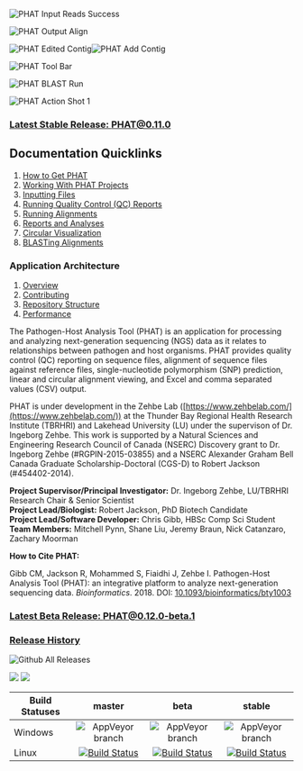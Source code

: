 ![PHAT Input Reads Success](https://chgibb.github.io//PHATDocs/docs/releases/0.7.6-beta.1/InputReadsIn.png)

![PHAT Output Align](https://chgibb.github.io//PHATDocs/docs/releases/0.7.6-beta.1/OutputAlign.png)

![PHAT Edited Contig](https://chgibb.github.io//PHATDocs/docs/releases/0.7.6-beta.1/EditedContig.png)![PHAT Add Contig](https://chgibb.github.io//PHATDocs/docs/releases/0.7.6-beta.1/AddContig.png)

![PHAT Tool Bar](https://chgibb.github.io//PHATDocs/docs/releases/0.1.0-beta.1/covHPV16white.png)

![PHAT BLAST Run](https://chgibb.github.io/PHATDocs/docs/latest/alignBLASTRuns4.png)

![PHAT Action Shot 1](https://chgibb.github.io//PHATDocs/docs/latest/actionShot1.png)

### [Latest Stable Release: PHAT@0.11.0](https://chgibb.github.io/PHATDocs/releases/0.11.0/index)
## Documentation Quicklinks
1. [How to Get PHAT](https://chgibb.github.io/PHATDocs/docs/releases/0.11.0/howToGetPHAT)
2. [Working With PHAT Projects](https://chgibb.github.io/PHATDocs/docs/releases/0.11.0/projects)
3. [Inputting Files](https://chgibb.github.io/PHATDocs/docs/releases/0.11.0/inputtingFiles)
4. [Running Quality Control (QC) Reports](https://chgibb.github.io/PHATDocs/docs/releases/0.11.0/QCReports)
5. [Running Alignments](https://chgibb.github.io/PHATDocs/docs/releases/0.11.0/runningAlignments)
6. [Reports and Analyses](https://chgibb.github.io/PHATDocs/docs/releases/0.11.0/reportsAndAnalyses)
7. [Circular Visualization](https://chgibb.github.io/PHATDocs/docs/releases/0.11.0/circularVisualization)
8. [BLASTing Alignments](https://chgibb.github.io/PHATDocs/docs/releases/0.11.0/blastingAlignments)

### Application Architecture
1. [Overview](https://chgibb.github.io/PHATDocs/docs/releases/0.11.0/archOverview)
2. [Contributing](https://chgibb.github.io/PHATDocs/docs/releases/0.11.0/contributingGuide)
3. [Repository Structure](https://chgibb.github.io/PHATDocs/docs/releases/0.11.0/repoStructure)
4. [Performance](https://chgibb.github.io/PHATDocs/docs/releases/0.11.0/performance)

The Pathogen-Host Analysis Tool (PHAT) is an application for processing and analyzing next-generation sequencing (NGS) data as it relates to relationships between pathogen and host organisms. PHAT provides quality control (QC) reporting on sequence files, alignment of sequence files against reference files, single-nucleotide polymorphism (SNP) prediction, linear and circular alignment viewing, and Excel and comma separated values (CSV) output.

PHAT is under development in the Zehbe Lab ([https://www.zehbelab.com/](https://www.zehbelab.com/)) at the Thunder Bay Regional Health Research Institute (TBRHRI) and Lakehead University (LU) under the supervison of Dr. Ingeborg Zehbe. This work is supported by a Natural Sciences and Engineering Research Council of Canada (NSERC) Discovery grant to Dr. Ingeborg Zehbe (#RGPIN-2015-03855) and a NSERC Alexander Graham Bell Canada Graduate Scholarship-Doctoral (CGS-D) to Robert Jackson (#454402-2014).  

**Project Supervisor/Principal Investigator:** Dr. Ingeborg Zehbe, LU/TBRHRI Research Chair & Senior Scientist    
**Project Lead/Biologist:** Robert Jackson, PhD Biotech Candidate    
**Project Lead/Software Developer:** Chris Gibb, HBSc Comp Sci Student  
**Team Members:** Mitchell Pynn, Shane Liu, Jeremy Braun, Nick Catanzaro, Zachary Moorman

**How to Cite PHAT:**

Gibb CM, Jackson R, Mohammed S, Fiaidhi J, Zehbe I. Pathogen-Host Analysis Tool (PHAT): an integrative platform to analyze next-generation sequencing data. *Bioinformatics*. 2018. DOI: [10.1093/bioinformatics/bty1003](https://doi.org/10.1093/bioinformatics/bty1003)

### [Latest Beta Release: PHAT@0.12.0-beta.1](https://chgibb.github.io/PHATDocs/releases/0.12.0-beta.1/index)

### [Release History](https://chgibb.github.io/PHATDocs/allReleases)

![Github All Releases](https://img.shields.io/github/downloads/chgibb/PHAT/total.svg)

[![](https://tokei.rs/b1/github/chgibb/PHAT?category=files)](https://github.com/Aaronepower/tokei) [![](https://tokei.rs/b1/github/chgibb/PHAT?category=lines)](https://github.com/Aaronepower/tokei)  

| Build Statuses        | master           | beta  | stable  |
| ------------- |:-------------:| :-----:|:-------:|
| Windows       | ![AppVeyor branch](https://ci.appveyor.com/api/projects/status/k0awa1ask2ilarkn/branch/master?svg=true) | ![AppVeyor branch](https://ci.appveyor.com/api/projects/status/k0awa1ask2ilarkn/branch/beta?svg=true) | ![AppVeyor branch](https://ci.appveyor.com/api/projects/status/k0awa1ask2ilarkn/branch/stable?svg=true)
| Linux         | [![Build Status](https://travis-ci.org/chgibb/PHAT.svg?branch=master)](https://travis-ci.org/chgibb/PHAT)      |   [![Build Status](https://travis-ci.org/chgibb/PHAT.svg?branch=beta)](https://travis-ci.org/chgibb/PHAT) |  [![Build Status](https://travis-ci.org/chgibb/PHAT.svg?branch=stable)](https://travis-ci.org/chgibb/PHAT)
